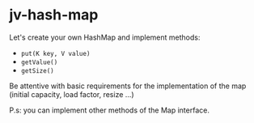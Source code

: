 # jv-hash-map
Let's create your own HashMap and implement methods:
- `put(K key, V value)` 
- `getValue()` 
- `getSize()`

Be attentive with basic requirements for the implementation of the map (initial capacity, load factor, resize ...)

P.s: you can implement other methods of the Map interface.
